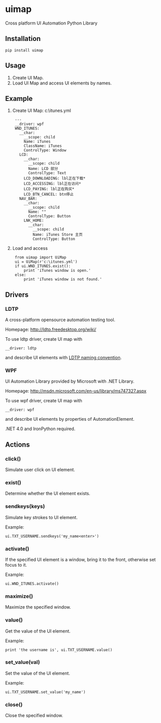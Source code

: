 # uimap

Cross platform UI Automation Python Library

## Installation

    pip install uimap

## Usage

1. Create UI Map.
2. Load UI Map and access UI elements by names.

## Example
1. Create UI Map: c:\itunes.yml

        ---
        __driver: wpf
        WND_ITUNES:
          __char:
            __scope: child
            Name: iTunes
            ClassName: iTunes
            ControlType: Window
          LCD:
            __char:
              __scope: child
              Name: LCD 部分
              ControlType: Text
            LCD_DOWNLOADING: lbl正在下载*
            LCD_ACCESSING: lbl正在访问*
            LCD_PAYING: lbl正在购买*
            LCD_BTN_CANCEL: btn停止
          NAV_BAR:
            __char:
              __scope: child
              Name: ""
              ControlType: Button
            LNK_HOME:
              __char:
                __scope: child
                Name: iTunes Store 主页
                ControlType: Button

2. Load and access

        from uimap import UiMap
        ui = UiMap(r'c:\itunes.yml')
        if ui.WND_ITUNES.exist():
            print 'iTunes window is open.'
        else:
            print 'iTunes window is not found.'

## Drivers

### LDTP

A cross-platform opensource automation testing tool.

Homepage: http://ldtp.freedesktop.org/wiki/

To use ldtp driver, create UI map with

    __driver: ldtp

and describe UI elements with [LDTP naming convention](http://download.freedesktop.org/ldtp/doc/ldtp-tutorial.pdf).

### WPF

UI Automation Library provided by Microsoft with .NET Library.

Homepage: http://msdn.microsoft.com/en-us/library/ms747327.aspx

To use wpf driver, create UI map with

    __driver: wpf

and describe UI elements by properties of AutomationElement.

.NET 4.0 and IronPython required.

## Actions

### click()

Simulate user click on UI element.

### exist()

Determine whether the UI element exists.

### sendkeys(keys)

Simulate key strokes to UI element.

Example:

    ui.TXT_USERNAME.sendkeys('my_name<enter>')
    
### activate()

If the specified UI element is a window, bring it to the front, otherwise set focus to it.

Example:

    ui.WND_ITUNES.activate()
    
### maximize()

Maximize the specified window.

### value()

Get the value of the UI element.

Example:

    print 'the username is', ui.TXT_USERNAME.value()

### set_value(val)

Set the value of the UI element.

Example:

    ui.TXT_USERNAME.set_value('my_name')

### close()

Close the specified window.
